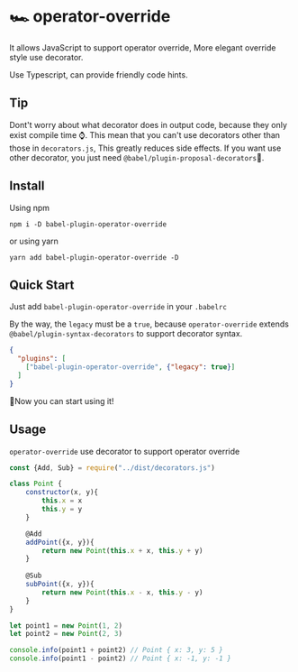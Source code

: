 # 🏎️ operator-override

It allows JavaScript to support operator override, More elegant override style use decorator. 

Use Typescript, can provide friendly code hints.

## Tip

Dont't worry about what decorator does in output code, because they only exist compile time ⌚️. This mean that you can't use decorators other than those in `decorators.js`,  This greatly reduces side effects. If you want use other decorator, you just need `@babel/plugin-proposal-decorators`🎣.

## Install

Using npm

```
npm i -D babel-plugin-operator-override
```

or using yarn

```
yarn add babel-plugin-operator-override -D
```

## Quick Start

Just add `babel-plugin-operator-override` in your `.babelrc` 

By the way, the `legacy` must be a `true`, because `operator-override` extends `@babel/plugin-syntax-decorators` to support decorator syntax.

```json
{
  "plugins": [
    ["babel-plugin-operator-override", {"legacy": true}]
  ]
}
```

🎉Now you can start using it!

## Usage

`operator-override` use decorator to support operator override

```js
const {Add, Sub} = require("../dist/decorators.js")

class Point {
	constructor(x, y){
		this.x = x
		this.y = y
	}

	@Add
  	addPoint({x, y}){
    	return new Point(this.x + x, this.y + y)
	}
	
	@Sub
	subPoint({x, y}){
		return new Point(this.x - x, this.y - y)
	}
}

let point1 = new Point(1, 2)
let point2 = new Point(2, 3)

console.info(point1 + point2) // Point { x: 3, y: 5 }
console.info(point1 - point2) // Point { x: -1, y: -1 }
```

